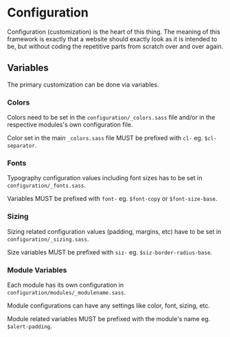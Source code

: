 # Configuration

Configuration (customization) is the heart of this thing. The meaning of this framework is exactly that a website should exactly look as it is intended to be, but without coding the repetitive parts from scratch over and over again.

## Variables

The primary customization can be done via variables.

### Colors

Colors need to be set in the `configuration/_colors.sass` file and/or in the respective modules's own configuration file.

Color set in the main `_colors.sass` file MUST be prefixed with `cl-` eg. `$cl-separator`.

### Fonts

Typography configuration values including font sizes has to be set in `configuration/_fonts.sass`.

Variables MUST be prefixed with `font-` eg. `$font-copy` or `$font-size-base`.

### Sizing

Sizing related configuration values (padding, margins, etc) have to be set in `configuration/_sizing.sass`.

Size variables MUST be prefixed with `siz-` eg. `$siz-border-radius-base`.

### Module Variables

Each module has its own configuration in `configuration/modules/_modulename.sass`.

Module configurations can have any settings like color, font, sizing, etc.

Module related variables MUST be prefixed with the module's name eg. `$alert-padding`.